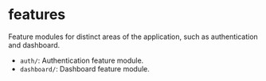 # features

Feature modules for distinct areas of the application, such as authentication and dashboard.

- `auth/`: Authentication feature module.
- `dashboard/`: Dashboard feature module.
